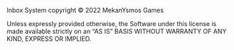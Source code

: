 Inbox System copyright © 2022 MekanYsmos Games

Unless expressly provided otherwise, the Software under this license is made available strictly on an “AS IS” BASIS WITHOUT WARRANTY OF ANY KIND, EXPRESS OR IMPLIED.